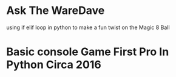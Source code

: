 # Ask The WareDave

using if elif loop in python to make a fun twist on the Magic 8 Ball

# Basic console Game First Pro In Python Circa 2016

